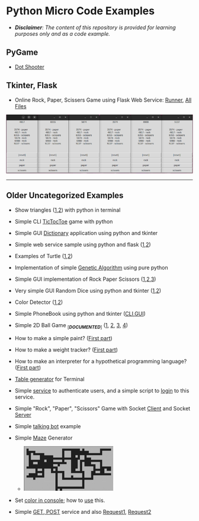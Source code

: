 # Python Micro Code Examples
- ***Disclaimer**: The content of this repository is provided for learning purposes only and as a code example.*

## PyGame
- [Dot Shooter](games/dot_shooter/dot-shooter.py)

## Tkinter, Flask
- Online Rock, Paper, Scissers Game using Flask Web Service: [Runner](games/rock_paper_scissers_online/runner.py), [All Files](games/rock_paper_scissers_online/)  


![](games/rock_paper_scissers_online/snapshot.png)




----
## Older Uncategorized Examples
- Show triangles ([1](/lessons/python/exercises/exercise-general-week-01-triangle.py),[2](/lessons/python/exercises/exercise-general-week-01-triangle-answer.py)) with python in terminal
- Simple CLI [TicTocToe](/lessons/python/examples/games/tic_toc_toe/tic-toc-toe-cli.py) game with python
- Simple GUI [Dictionary](/lessons/python/exercises/exercise-general-week-05-01.py) application using python and tkinter
- Simple web service sample using python and flask ([1](/lessons/python/examples/web/flask-01.py),[2](/lessons/python/examples/web/flask-02.py))
- Examples of Turtle ([1](/lessons/python/examples/sample/turtle/turtle-01.py),[2](/lessons/python/examples/sample/turtle/turtle-02.py))
- Implementation of simple [Genetic Algorithm](/lessons/algorithm/kinds/evolutionary/simple-genetic-algorithm.py) using pure python
- Simple GUI implementation of Rock Paper Scissors ([1](/lessons/python/examples/games/rock_paper_scissers/rock-paper-scissors-gui-01.py),[2](/lessons/python/examples/games/rock_paper_scissers/rock-paper-scissors-gui-02.py),[3](/lessons/python/examples/games/rock_paper_scissers/rock-paper-scissors-gui-03.py))
- Very simple GUI Random Dice using python and tkinter ([1](/lessons/python/examples/apps/random_dice/random-dice-01.py),[2](/lessons/python/examples/apps/random_dice/random-dice-02.py))
- Color Detector ([1](/lessons/python/examples/apps/color/color-detector-01.py),[2](/lessons/python/examples/apps/color/color-detector-02.py))
- Simple PhoneBook using python and tkinter ([CLI](/lessons/python/examples/apps/phone_book/phone-book-cli.py),[GUI](/lessons/python/examples/apps/phone_book/phone-book-gui.py))





- Simple 2D Ball Game <sub>[***DOCUMENTED***]</sub> ([1](/lessons/python/examples/simple-2d-game-part1.py), [2](/lessons/python/examples/simple-2d-game-part2.py), [3](/lessons/python/examples/simple-2d-game-part3.py), [4](/lessons/python/examples/simple-2d-game-part4.py))
- How to make a simple paint? ([First part](/lessons/python/examples/paint-part1.py))
- How to make a weight tracker? ([First part](/lessons/python/examples/weight-tracker-part1.py))
- How to make an interpreter for a hypothetical programming language? ([First part](/lessons/python/examples/interpreter-part1.py))
- [Table generator](/lessons/python/examples/simple-table-generator.py) for Terminal
- Simple [service](/lessons/python/examples/simple-bad-practice-authenticator.py) to authenticate users, and a simple script to [login](/lessons/python/examples/simple-bad-practice-login-script.py) to this service.
- Simple "Rock", "Paper", "Scissors" Game with Socket [Client](/lessons/python/examples/simple-socket-client.py) and Socket [Server](/lessons/python/examples/simple-socket-server.py)
- Simple [talking bot](/lessons/python/examples/simple-talking-bot.py) example
- Simple [Maze](/lessons/python/examples/simple-cli-maze-generator.py) Generator
  - <img src="lessons/python/examples/snapshots/simple-cli-maze-generator.png">
- Set [color in console](/lessons/python/concepts/enum/color-enum.py); how to [use](/lessons/python/examples/console-color.py) this.
- Simple [GET, POST](/lessons/python/examples/simple-get-post-service.py) service and also [Request1](/lessons/python/examples/simple-get-post-request.py), [Request2](/lessons/python/examples/simple-get-post-request2.py)
